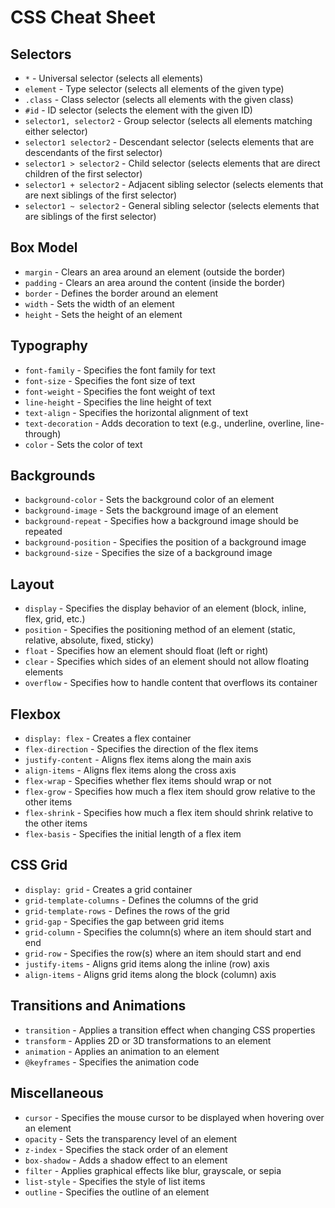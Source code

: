 # CSS Cheat Sheet

## Selectors
- `*` - Universal selector (selects all elements)
- `element` - Type selector (selects all elements of the given type)
- `.class` - Class selector (selects all elements with the given class)
- `#id` - ID selector (selects the element with the given ID)
- `selector1, selector2` - Group selector (selects all elements matching either selector)
- `selector1 selector2` - Descendant selector (selects elements that are descendants of the first selector)
- `selector1 > selector2` - Child selector (selects elements that are direct children of the first selector)
- `selector1 + selector2` - Adjacent sibling selector (selects elements that are next siblings of the first selector)
- `selector1 ~ selector2` - General sibling selector (selects elements that are siblings of the first selector)

## Box Model
- `margin` - Clears an area around an element (outside the border)
- `padding` - Clears an area around the content (inside the border)
- `border` - Defines the border around an element
- `width` - Sets the width of an element
- `height` - Sets the height of an element

## Typography
- `font-family` - Specifies the font family for text
- `font-size` - Specifies the font size of text
- `font-weight` - Specifies the font weight of text
- `line-height` - Specifies the line height of text
- `text-align` - Specifies the horizontal alignment of text
- `text-decoration` - Adds decoration to text (e.g., underline, overline, line-through)
- `color` - Sets the color of text

## Backgrounds
- `background-color` - Sets the background color of an element
- `background-image` - Sets the background image of an element
- `background-repeat` - Specifies how a background image should be repeated
- `background-position` - Specifies the position of a background image
- `background-size` - Specifies the size of a background image

## Layout
- `display` - Specifies the display behavior of an element (block, inline, flex, grid, etc.)
- `position` - Specifies the positioning method of an element (static, relative, absolute, fixed, sticky)
- `float` - Specifies how an element should float (left or right)
- `clear` - Specifies which sides of an element should not allow floating elements
- `overflow` - Specifies how to handle content that overflows its container

## Flexbox
- `display: flex` - Creates a flex container
- `flex-direction` - Specifies the direction of the flex items
- `justify-content` - Aligns flex items along the main axis
- `align-items` - Aligns flex items along the cross axis
- `flex-wrap` - Specifies whether flex items should wrap or not
- `flex-grow` - Specifies how much a flex item should grow relative to the other items
- `flex-shrink` - Specifies how much a flex item should shrink relative to the other items
- `flex-basis` - Specifies the initial length of a flex item

## CSS Grid
- `display: grid` - Creates a grid container
- `grid-template-columns` - Defines the columns of the grid
- `grid-template-rows` - Defines the rows of the grid
- `grid-gap` - Specifies the gap between grid items
- `grid-column` - Specifies the column(s) where an item should start and end
- `grid-row` - Specifies the row(s) where an item should start and end
- `justify-items` - Aligns grid items along the inline (row) axis
- `align-items` - Aligns grid items along the block (column) axis

## Transitions and Animations
- `transition` - Applies a transition effect when changing CSS properties
- `transform` - Applies 2D or 3D transformations to an element
- `animation` - Applies an animation to an element
- `@keyframes` - Specifies the animation code

## Miscellaneous
- `cursor` - Specifies the mouse cursor to be displayed when hovering over an element
- `opacity` - Sets the transparency level of an element
- `z-index` - Specifies the stack order of an element
- `box-shadow` - Adds a shadow effect to an element
- `filter` - Applies graphical effects like blur, grayscale, or sepia
- `list-style` - Specifies the style of list items
- `outline` - Specifies the outline of an element
